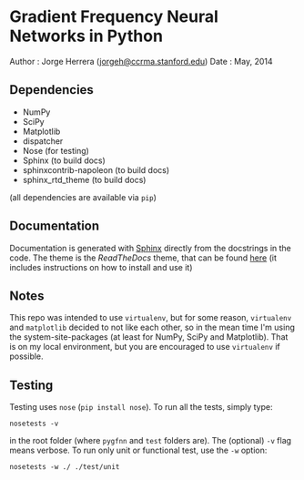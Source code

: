Gradient Frequency Neural Networks in Python
============================================

Author  : Jorge Herrera (jorgeh@ccrma.stanford.edu)
Date    : May, 2014


Dependencies
------------

 <!-- - PyDSTool -->
 <!-- - Numba? -->
 - NumPy
 - SciPy
 - Matplotlib
 - dispatcher
 - Nose (for testing)
 - Sphinx (to build docs)
 - sphinxcontrib-napoleon (to build docs)
 - sphinx_rtd_theme (to build docs)
 
(all dependencies are available via `pip`)


Documentation
-------------

Documentation is generated with [Sphinx](http://sphinx-doc.org/) directly from the docstrings in the code. The theme is the *ReadTheDocs* theme, that can be found [here](https://github.com/snide/sphinx_rtd_theme) (it includes instructions on how to install and use it)


Notes
-----
This repo was intended to use `virtualenv`, but for some reason, `virtualenv` and `matplotlib` decided to not like each other, so in the mean time I'm using the system-site-packages (at least for NumPy, SciPy and Matplotlib). That is on my local environment, but you are encouraged to use `virtualenv` if possible.


Testing
-------

Testing uses `nose` (`pip install nose`). To run all the tests, simply type:

    nosetests -v

in the root folder (where `pygfnn` and `test` folders are). The (optional) `-v` flag means verbose. To run only unit or functional test, use the `-w` option:

    nosetests -w ./ ./test/unit

